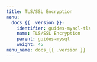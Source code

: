 ```yaml
---
title: TLS/SSL Encryption
menu:
  docs_{{ .version }}:
    identifier: guides-mysql-tls
    name: TLS/SSL Encryption
    parent: guides-mysql
    weight: 45
menu_name: docs_{{ .version }}
---
```

